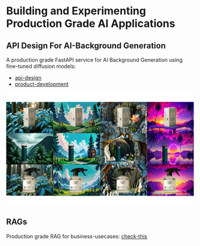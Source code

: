 # Building and Experimenting Production Grade AI Applications

## API Design For AI-Background Generation

A production grade FastAPI service for AI Background Generation using fine-tuned diffusion models: 

- [api-design](/ai-background-generation/README.md)
- [product-development](https://github.com/VimukthiRandika1997/AI-background-generation)

![Sample generated product-shots](/ai-background-generation/assets/sample_image.png)

## RAGs

Production grade RAG for business-usecases: [check-this](/ai-background-generation/README.md) 
